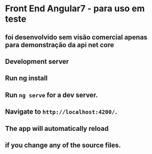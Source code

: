 # Front End Angular7 - para uso em teste
## foi desenvolvido sem visão comercial apenas para demonstração da api net core 


## Development server

## Run ng install
## Run `ng serve` for a dev server. 
## Navigate to `http://localhost:4200/`. 
## The app will automatically reload 
## if you change any of the source files.
